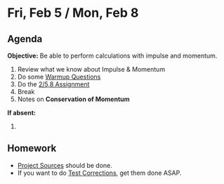 Fri, Feb 5 / Mon, Feb 8
==================

Agenda
---------
**Objective:** Be able to perform calculations with impulse and momentum.

1. Review what we know about Impulse & Momentum
2. Do some [Warmup Questions][WU]
3. Do the [2/5,8 Assignment][assmt]
4. Break
5. Notes on **Conservation of Momentum**


**If absent:**

 1. 

Homework 
-------------
- [Project Sources][sources] should be done.
- If you want to do [Test Corrections][correct], get them done ASAP.

[sources]: https://avon.schoology.com/assignment/4545023001
[correct]: https://avon.schoology.com/assignment/4631473967/

[assmt]: https://avon.schoology.com/assignment/4650942693/
[WU]: https://avon.schoology.com/page/4650868868
<!--stackedit_data:
eyJoaXN0b3J5IjpbLTcxMDcwOTQyNiwzNTE5MjgzMTEsLTE3Mj
k1Njg2OTUsLTE4NjkxNjU1MjgsMTI5MDExNjQwMywtMTMwNzgx
NTAyOSw0NTMzMzU4MTgsLTY2MDk1Mjc5MywtMTM3MTMxODAyOS
wtMTcxOTUzODE5LC05OTAwMDI1MTYsLTEzMjc2MjQxNzIsLTc5
NjUwNTg0NV19
-->